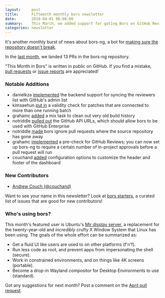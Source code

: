 ```yaml
---
layout:     post
title:      Fifteenth monthly bors newsletter
date:       2018-04-01 00:00:00
summary:    This March, we added support for gating Bors on GitHub Reviews
categories: newsletter
---
```


It's another monthly burst of news about bors-ng, a bot for [making sure the repository doesn't break](https://people.gnome.org/~federico/blog/making-sure-the-repository-doesnt-break.html).

In the [last month](https://github.com/bors-ng/bors-ng/pulls?utf8=%E2%9C%93&q=is%3Apr%20is%3Aclosed%20closed%3A2018-03-01..2018-03-31),
we landed 13 PRs in the bors-ng repository.

"This Month in Bors" is written in public on GitHub.
If you find a mistake, [pull requests] or [issue reports] are appreciated!

[pull requests]: https://github.com/bors-ng/bors-ng.github.io/pulls
[issue reports]: https://github.com/bors-ng/bors-ng.github.io/issues


### Notable Additions

* danielkza [implemented](https://github.com/bors-ng/bors-ng/pull/360) the backend support for syncing the reviewers list with GitHub's admin list
* kimsaehun [put in](https://github.com/bors-ng/bors-ng/pull/355) a validity check for patches that are connected to more than one running batch
* grahamc [added](https://github.com/bors-ng/bors-ng/pull/359) a mix task to clean out very old build history
* notriddle [pulled out](https://github.com/bors-ng/bors-ng/pull/361) the GitHub API URLs, which should allow bors to be used with GitHub Enterprise
* notriddle [made](https://github.com/bors-ng/bors-ng/pull/379) bors ignore pull requests where the source repository has gone away
* grahamc [implemented](https://github.com/bors-ng/bors-ng/pull/362) a pre-check for GitHub Reviews; you can now set up bors-ng to require a certain number of in-project approvals before a pull request will run
* couchand [added](https://github.com/bors-ng/bors-ng/pull/387) configuration options to customize the header and footer of the dashboard


### New Contributors

* [Andrew Couch (@couchand)](https://github.com/couchand)

Want to see your name in this newsletter? Look at [bors starters](https://bors.tech/starters/), a curated list of issues that are good for new contributors!


### Who's using bors?

This month's featured user is Ubuntu's [Mir display server](https://mir-server.io/), a replacement for the twenty-year-old and *incredibly* crufty X Window System that Linux has been using. The goals of the whole effort can be summarized as:

* Get a fluid UI like users are used to on other platforms (f'n'f).
* Run less code as root, and prevent apps from impersonating the shell (secure).
* Work in constrained environments, and on things like 4K screens (portable).
* Become a drop-in Wayland compositor for Desktop Environments to use (standard).

Got any suggestions for next month?
Post a comment on the [April pull request](https://github.com/bors-ng/bors-ng.github.io/pull/42).
